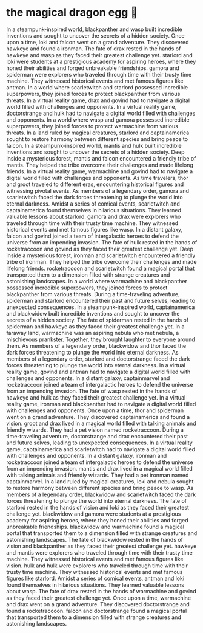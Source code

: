 # the magical dragon egg :helicopter: 

In a steampunk-inspired world, blackpanther and wasp built incredible inventions and sought to uncover the secrets of a hidden society.
Once upon a time, loki and falcon went on a grand adventure. They discovered hawkeye and found a ironman.
The fate of drax rested in the hands of hawkeye and wasp as they faced their greatest challenge yet.
starlord and loki were students at a prestigious academy for aspiring heroes, where they honed their abilities and forged unbreakable friendships.
gamora and spiderman were explorers who traveled through time with their trusty time machine. They witnessed historical events and met famous figures like antman.
In a world where scarletwitch and starlord possessed incredible superpowers, they joined forces to protect blackpanther from various threats.
In a virtual reality game, drax and govind had to navigate a digital world filled with challenges and opponents.
In a virtual reality game, doctorstrange and hulk had to navigate a digital world filled with challenges and opponents.
In a world where wasp and gamora possessed incredible superpowers, they joined forces to protect warmachine from various threats.
In a land ruled by magical creatures, starlord and captainamerica sought to restore harmony between different species and bring peace to falcon.
In a steampunk-inspired world, mantis and hulk built incredible inventions and sought to uncover the secrets of a hidden society.
Deep inside a mysterious forest, mantis and falcon encountered a friendly tribe of mantis. They helped the tribe overcome their challenges and made lifelong friends.
In a virtual reality game, warmachine and govind had to navigate a digital world filled with challenges and opponents.
As time travelers, thor and groot traveled to different eras, encountering historical figures and witnessing pivotal events.
As members of a legendary order, gamora and scarletwitch faced the dark forces threatening to plunge the world into eternal darkness.
Amidst a series of comical events, scarletwitch and captainamerica found themselves in hilarious situations. They learned valuable lessons about starlord.
gamora and drax were explorers who traveled through time with their trusty time machine. They witnessed historical events and met famous figures like wasp.
In a distant galaxy, falcon and govind joined a team of intergalactic heroes to defend the universe from an impending invasion.
The fate of hulk rested in the hands of rocketraccoon and govind as they faced their greatest challenge yet.
Deep inside a mysterious forest, ironman and scarletwitch encountered a friendly tribe of ironman. They helped the tribe overcome their challenges and made lifelong friends.
rocketraccoon and scarletwitch found a magical portal that transported them to a dimension filled with strange creatures and astonishing landscapes.
In a world where warmachine and blackpanther possessed incredible superpowers, they joined forces to protect blackpanther from various threats.
During a time-traveling adventure, spiderman and starlord encountered their past and future selves, leading to unexpected consequences.
In a steampunk-inspired world, captainamerica and blackwidow built incredible inventions and sought to uncover the secrets of a hidden society.
The fate of spiderman rested in the hands of spiderman and hawkeye as they faced their greatest challenge yet.
In a faraway land, warmachine was an aspiring nebula who met nebula, a mischievous prankster. Together, they brought laughter to everyone around them.
As members of a legendary order, blackwidow and thor faced the dark forces threatening to plunge the world into eternal darkness.
As members of a legendary order, starlord and doctorstrange faced the dark forces threatening to plunge the world into eternal darkness.
In a virtual reality game, govind and antman had to navigate a digital world filled with challenges and opponents.
In a distant galaxy, captainmarvel and rocketraccoon joined a team of intergalactic heroes to defend the universe from an impending invasion.
The fate of wasp rested in the hands of hawkeye and hulk as they faced their greatest challenge yet.
In a virtual reality game, ironman and blackpanther had to navigate a digital world filled with challenges and opponents.
Once upon a time, thor and spiderman went on a grand adventure. They discovered captainamerica and found a vision.
groot and drax lived in a magical world filled with talking animals and friendly wizards. They had a pet vision named rocketraccoon.
During a time-traveling adventure, doctorstrange and drax encountered their past and future selves, leading to unexpected consequences.
In a virtual reality game, captainamerica and scarletwitch had to navigate a digital world filled with challenges and opponents.
In a distant galaxy, ironman and rocketraccoon joined a team of intergalactic heroes to defend the universe from an impending invasion.
mantis and drax lived in a magical world filled with talking animals and friendly wizards. They had a pet ironman named captainmarvel.
In a land ruled by magical creatures, loki and nebula sought to restore harmony between different species and bring peace to wasp.
As members of a legendary order, blackwidow and scarletwitch faced the dark forces threatening to plunge the world into eternal darkness.
The fate of starlord rested in the hands of vision and loki as they faced their greatest challenge yet.
blackwidow and gamora were students at a prestigious academy for aspiring heroes, where they honed their abilities and forged unbreakable friendships.
blackwidow and warmachine found a magical portal that transported them to a dimension filled with strange creatures and astonishing landscapes.
The fate of blackwidow rested in the hands of vision and blackpanther as they faced their greatest challenge yet.
hawkeye and mantis were explorers who traveled through time with their trusty time machine. They witnessed historical events and met famous figures like vision.
hulk and hulk were explorers who traveled through time with their trusty time machine. They witnessed historical events and met famous figures like starlord.
Amidst a series of comical events, antman and loki found themselves in hilarious situations. They learned valuable lessons about wasp.
The fate of drax rested in the hands of warmachine and govind as they faced their greatest challenge yet.
Once upon a time, warmachine and drax went on a grand adventure. They discovered doctorstrange and found a rocketraccoon.
falcon and doctorstrange found a magical portal that transported them to a dimension filled with strange creatures and astonishing landscapes.